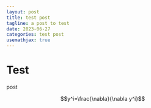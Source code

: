 ```yaml
---
layout: post
title: test post
tagline: a post to test
date: 2023-06-27
categories: test post
usemathjax: true
---
```


# Test

post

$$y^i=\frac{\nabla}{\nabla y^i}$$
